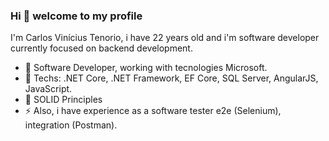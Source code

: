 ### Hi 👋 welcome to my profile

I'm Carlos Vinícius Tenorio, i have 22 years old and i'm software developer currently focused on backend development.

- 💼 Software Developer, working with tecnologies Microsoft.
- 💬 Techs: .NET Core, .NET Framework, EF Core, SQL Server, AngularJS, JavaScript.
- 🌱 SOLID Principles
- ⚡ Also, i have experience as a software tester e2e (Selenium), integration (Postman).
